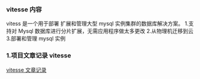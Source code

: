 ### vitesse 内容

vitess 是一个用于部署 扩展和管理大型 mysql 实例集群的数据库解决方案。 1.支持对 Mysql 数据库进行分片扩展，无需应用程序做太多更改 2.从物理机迁移到云 3.部署和管理 mysql 实例

### 1.项目文章记录 vitesse

[vitesse 文章记录](https://app.yinxiang.com/shard/s37/nl/24388549/a3386871-e13b-4e33-87c4-bea59973b261)
